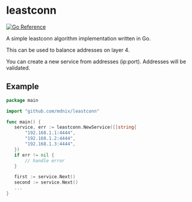 # leastconn

[![Go Reference](https://pkg.go.dev/badge/github.com/mdnix/leastconn.svg)](https://pkg.go.dev/github.com/mdnix/leastconn)

A simple leastconn algorithm implementation written in Go.

This can be used to balance addresses on layer 4.

You can create a new service from addresses (ip:port). Addresses will be validated.

 ## Example

 ```go
package main

import "github.com/mdnix/leastconn"

func main() {
    service, err := leastconn.NewService([]string{
    	"192.168.1.1:4444",
    	"192.168.1.2:4444",
    	"192.168.1.3:4444",
    })
    if err != nil {
		// handle error
	}

    first := service.Next()
    second := service.Next()
    ...
}
 ```
